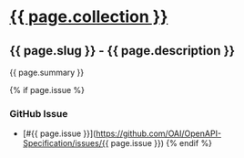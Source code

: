 # <a href="..">{{ page.collection }}</a>

## {{ page.slug }} - {{ page.description }}

{{ page.summary }}

{% if page.issue %}
### GitHub Issue

* [#{{ page.issue }}](https://github.com/OAI/OpenAPI-Specification/issues/{{ page.issue }})
{% endif %}
